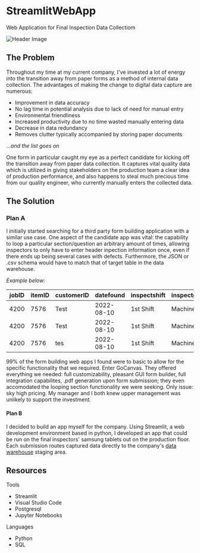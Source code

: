 # StreamlitWebApp
Web Application for Final Inspection Data Collectiom

![Header Image](https://www.sas.com/en_us/insights/big-data/what-is-big-data/_jcr_content/par/styledcontainer_335204280/image.img.jpg/1457718453446.jpg)

## The Problem
Throughout my time at my current company, I've invested a lot of energy into the transition away from paper forms as a method of internal data collection. The advantages of making the change to digital data capture are numerous:
* Improvement in data accuracy
* No lag time in potential analysis due to lack of need for manual entry
* Environmental friendliness
* Increased productivity due to no time wasted manually entering data
* Decrease in data redundancy
* Removes clutter typically accompanied by storing paper documents

*...and the list goes on*

One form in particular caught my eye as a perfect candidate for kicking off the transition away from paper data collection. It captures vital quality data which is utilized in giving stakeholders on the production team a clear idea of production performance, and also happens to steal much precious time from our quality engineer, who currently manually enters the collected data. 

## The Solution

### Plan A
I initially started searching for a third party form building application with a similar use case. One aspect of the candidate app was vital: the capability to loop a particular section/question an arbitrary amount of times, allowing inspectors to only have to enter header inpection information once, even if there ends up being several cases with defects. Furthermore, the JSON or .csv schema would have to match that of target table in the data warehouse.

*Example below:*

|jobID|itemID|customerID|datefound |inspectshift|inspectgluer|caseqty|defectcode|defsamples|totalsamples|
|-----|------|----------|----------|------------|------------|-------|----------|----------------|------------|
|4200 |7576|Test  |2022-08-10|1st Shift   |Machine 12    |1200   |F1        |12              |32          |
|4200 |7576|Test  |2022-08-10|1st Shift   |Machine 12    |1200   |F4        |1               |32          |
|4200 |7576|tes  |2022-08-10|1st Shift   |Machine 12    |1200   |L11       |2               |32          |


99% of the form building web apps I found were to basic to allow for the specific functionality that we required. Enter GoCanvas. They offered everything we needed: full customizability, pleasant GUI form builder, full integration capabilites, .pdf generation upon form submission; they even accomodated the looping section functionality we were seeking. Only issue: sky high pricing. My manager and I both knew upper management was unlikely to support the investment.

#### Plan B
I decided to build an app myself for the company. Using Streamlit, a web development environment based in python, I developed an app that could be run on the final inspectors' samsung tablets out on the production floor. Each submission routes captured data directly to the company's [data warehouse](https://github.com/Jcohen010/CompanyDW) staging area. 

## Resources

Tools
* Streamlit
* Visual Studio Code
* Postgresql
* Jupyter Notebooks

Languages
* Python
* SQL